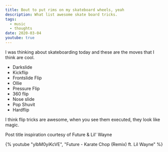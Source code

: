 ```yaml
---
title: Bout to put rims on my skateboard wheels, yeah
description: What list awesome skate board tricks.
tags:
  - music
  - thoughts
date: 2020-03-04 
youtube: true
---
```


I was thinking about skateboarding today and these are the moves that I think are cool.

* Darkslide
* Kickflip
* Frontslide Flip
* Ollie
* Pressure Flip
* 360 flip
* Nose slide
* Pop Shuvit
* Hardflip

I think flip tricks are awesome, when you see them executed, they look like magic.

Post title inspiration courtesy of Future & Lil' Wayne

{% youtube "ylbM0yiKcVE", "Future - Karate Chop (Remix) ft. Lil Wayne" %}